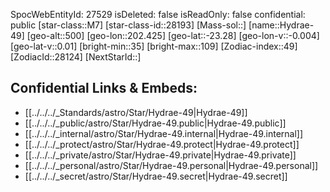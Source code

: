 ﻿---
location:
- -23.28
- -202.425
- 500
tags:
- astro/Star
type: Star
---

SpocWebEntityId: 27529
isDeleted: false
isReadOnly: false
confidential: public
[star-class::M7]
[star-class-id::28193]
[Mass-sol::]
[name::Hydrae-49]
[geo-alt::500]
[geo-lon::202.425]
[geo-lat::-23.28]
[geo-lon-v::-0.004]
[geo-lat-v::0.01]
[bright-min::35]
[bright-max::109]
[Zodiac-index::49]
[ZodiacId::28124]
[NextStarId::]



## Confidential Links & Embeds: 
- [[../../../_Standards/astro/Star/Hydrae-49|Hydrae-49]] 
- [[../../../_public/astro/Star/Hydrae-49.public|Hydrae-49.public]] 
- [[../../../_internal/astro/Star/Hydrae-49.internal|Hydrae-49.internal]] 
- [[../../../_protect/astro/Star/Hydrae-49.protect|Hydrae-49.protect]] 
- [[../../../_private/astro/Star/Hydrae-49.private|Hydrae-49.private]] 
- [[../../../_personal/astro/Star/Hydrae-49.personal|Hydrae-49.personal]] 
- [[../../../_secret/astro/Star/Hydrae-49.secret|Hydrae-49.secret]]

